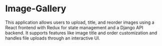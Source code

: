# Image-Gallery
This application allows users to upload, title, and reorder images using a React frontend with Redux for state management and a Django API backend. It supports features like image title and order customization and handles file uploads through an interactive UI.
